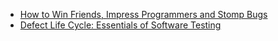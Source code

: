 - [How to Win Friends, Impress Programmers and Stomp Bugs](http://www.kaner.com/pdfs/bugadvoc.pdf)
- [Defect Life Cycle: Essentials of Software Testing](https://blog.udemy.com/defect-life-cycle/)